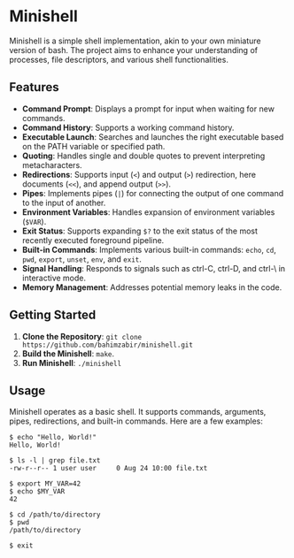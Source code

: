 # Minishell

Minishell is a simple shell implementation, akin to your own miniature version of bash. The project aims to enhance your understanding of processes, file descriptors, and various shell functionalities.

## Features

- **Command Prompt**: Displays a prompt for input when waiting for new commands.
- **Command History**: Supports a working command history.
- **Executable Launch**: Searches and launches the right executable based on the PATH variable or specified path.
- **Quoting**: Handles single and double quotes to prevent interpreting metacharacters.
- **Redirections**: Supports input (`<`) and output (`>`) redirection, here documents (`<<`), and append output (`>>`).
- **Pipes**: Implements pipes (`|`) for connecting the output of one command to the input of another.
- **Environment Variables**: Handles expansion of environment variables (`$VAR`).
- **Exit Status**: Supports expanding `$?` to the exit status of the most recently executed foreground pipeline.
- **Built-in Commands**: Implements various built-in commands: `echo`, `cd`, `pwd`, `export`, `unset`, `env`, and `exit`.
- **Signal Handling**: Responds to signals such as ctrl-C, ctrl-D, and ctrl-\ in interactive mode.
- **Memory Management**: Addresses potential memory leaks in the code.

## Getting Started

1. **Clone the Repository**: `git clone https://github.com/bahimzabir/minishell.git`
2. **Build the Minishell**: `make`.
3. **Run Minishell**: `./minishell`

## Usage

Minishell operates as a basic shell. It supports commands, arguments, pipes, redirections, and built-in commands. Here are a few examples:

```shell
$ echo "Hello, World!"
Hello, World!

$ ls -l | grep file.txt
-rw-r--r-- 1 user user     0 Aug 24 10:00 file.txt

$ export MY_VAR=42
$ echo $MY_VAR
42

$ cd /path/to/directory
$ pwd
/path/to/directory

$ exit
```
